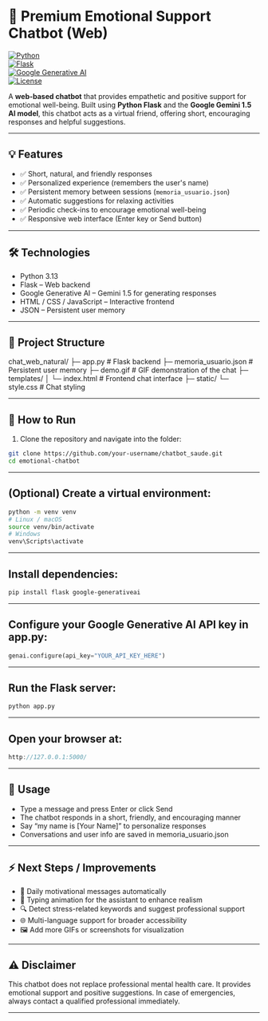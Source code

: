 # 🌟 Premium Emotional Support Chatbot (Web)

[![Python](https://img.shields.io/badge/Python-3.13-blue?logo=python)](https://www.python.org/)  
[![Flask](https://img.shields.io/badge/Flask-2.3-green?logo=flask)](https://flask.palletsprojects.com/)  
[![Google Generative AI](https://img.shields.io/badge/Google_Generative_AI-Model-orange)](https://developers.generativeai.google/)  
[![License](https://img.shields.io/badge/License-MIT-lightgrey)](LICENSE)  

A **web-based chatbot** that provides empathetic and positive support for emotional well-being. Built using **Python Flask** and the **Google Gemini 1.5 AI model**, this chatbot acts as a virtual friend, offering short, encouraging responses and helpful suggestions.

---

## 💡 Features

- ✅ Short, natural, and friendly responses  
- ✅ Personalized experience (remembers the user's name)  
- ✅ Persistent memory between sessions (`memoria_usuario.json`)  
- ✅ Automatic suggestions for relaxing activities  
- ✅ Periodic check-ins to encourage emotional well-being  
- ✅ Responsive web interface (Enter key or Send button)

---

## 🛠 Technologies

- Python 3.13  
- Flask – Web backend  
- Google Generative AI – Gemini 1.5 for generating responses  
- HTML / CSS / JavaScript – Interactive frontend  
- JSON – Persistent user memory

---

## 📁 Project Structure

chat_web_natural/
├─ app.py # Flask backend
├─ memoria_usuario.json # Persistent user memory
├─ demo.gif # GIF demonstration of the chat
├─ templates/
│ └─ index.html # Frontend chat interface
├─ static/
└─ style.css # Chat styling

---

## 🚀 How to Run

1. Clone the repository and navigate into the folder:

```bash
git clone https://github.com/your-username/chatbot_saude.git
cd emotional-chatbot
```

---

## (Optional) Create a virtual environment:

```bash
python -m venv venv
# Linux / macOS
source venv/bin/activate
# Windows
venv\Scripts\activate
```

---

## Install dependencies:

```bash
pip install flask google-generativeai
```

---

## Configure your Google Generative AI API key in app.py:

```python
genai.configure(api_key="YOUR_API_KEY_HERE")
```

---

## Run the Flask server:

```bash
python app.py
```

---

## Open your browser at:

```cpp
http://127.0.0.1:5000/
```

---

## 💬 Usage

- Type a message and press Enter or click Send
- The chatbot responds in a short, friendly, and encouraging manner
- Say “my name is [Your Name]” to personalize responses
- Conversations and user info are saved in memoria_usuario.json

---

## ⚡ Next Steps / Improvements

- 💌 Daily motivational messages automatically
- 🎨 Typing animation for the assistant to enhance realism
- 🔍 Detect stress-related keywords and suggest professional support
- 🌐 Multi-language support for broader accessibility
- 🖼 Add more GIFs or screenshots for visualization

---

## ⚠ Disclaimer

This chatbot does not replace professional mental health care.
It provides emotional support and positive suggestions. In case of emergencies, always contact a qualified professional immediately.

---
